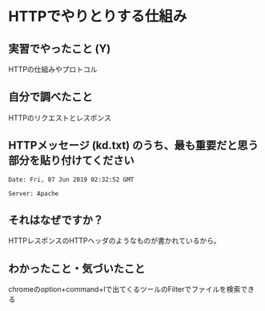 # HTTPでやりとりする仕組み

<!-- Markdown記法のヒント

コード記法（1行の中に埋めたい場合）

`code`

コードブロック記法（複数行）

```
print('a')
print('b')
```

-->

## 実習でやったこと (Y)

HTTPの仕組みやプロトコル

## 自分で調べたこと

HTTPのリクエストとレスポンス

## HTTPメッセージ (kd.txt) のうち、最も重要だと思う部分を貼り付けてください

```
Date: Fri, 07 Jun 2019 02:32:52 GMT

Server: Apache
```

## それはなぜですか？

HTTPレスポンスのHTTPヘッダのようなものが書かれているから。

## わかったこと・気づいたこと

chromeのoption+command+Iで出てくるツールのFilterでファイルを検索できる
